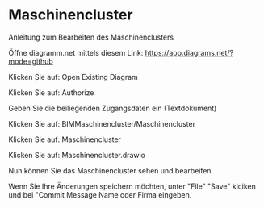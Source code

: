 # Maschinencluster

Anleitung zum Bearbeiten des Maschinenclusters

Öffne diagramm.net mittels diesem Link: https://app.diagrams.net/?mode=github

Klicken Sie auf: Open Existing Diagram

Klicken Sie auf: Authorize

Geben Sie die beiliegenden Zugangsdaten ein (Textdokument)

Klicken Sie auf: BIMMaschinencluster/Maschinencluster

Klicken Sie auf: Maschinencluster

Klicken Sie auf: Maschinencluster.drawio

Nun können Sie das Maschinencluster sehen und bearbeiten.

Wenn Sie Ihre Änderungen speichern möchten, unter "File" "Save" klciken und bei "Commit Message Name oder Firma eingeben.
